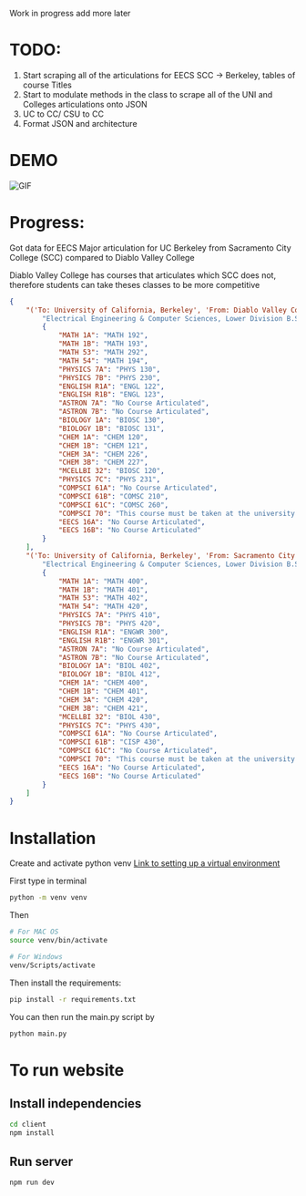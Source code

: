 Work in progress add more later

# TODO:
1. Start scraping all of the articulations for EECS SCC -> Berkeley, tables of course Titles
2. Start to modulate methods in the class to scrape all of the UNI and Colleges articulations onto JSON
3. UC to CC/ CSU to CC
4. Format JSON and architecture

# DEMO
![GIF](https://media.giphy.com/media/v1.Y2lkPTc5MGI3NjExcHRpbWw1em00MHh4OGxuYW9heHBkajg4eGxyNjZuZHB2N3Bpa2loNSZlcD12MV9pbnRlcm5hbF9naWZfYnlfaWQmY3Q9Zw/QpDKozmCN3XGi2YHBV/giphy.gif)

# Progress:

Got data for EECS Major articulation for UC Berkeley from Sacramento City College (SCC) compared to Diablo Valley College

Diablo Valley College has courses that articulates which SCC does not, therefore students can take theses classes to be more competitive

```json
{
    "('To: University of California, Berkeley', 'From: Diablo Valley College')": [
        "Electrical Engineering & Computer Sciences, Lower Division B.S.",
        {
            "MATH 1A": "MATH 192",
            "MATH 1B": "MATH 193",
            "MATH 53": "MATH 292",
            "MATH 54": "MATH 194",
            "PHYSICS 7A": "PHYS 130",
            "PHYSICS 7B": "PHYS 230",
            "ENGLISH R1A": "ENGL 122",
            "ENGLISH R1B": "ENGL 123",
            "ASTRON 7A": "No Course Articulated",
            "ASTRON 7B": "No Course Articulated",
            "BIOLOGY 1A": "BIOSC 130",
            "BIOLOGY 1B": "BIOSC 131",
            "CHEM 1A": "CHEM 120",
            "CHEM 1B": "CHEM 121",
            "CHEM 3A": "CHEM 226",
            "CHEM 3B": "CHEM 227",
            "MCELLBI 32": "BIOSC 120",
            "PHYSICS 7C": "PHYS 231",
            "COMPSCI 61A": "No Course Articulated",
            "COMPSCI 61B": "COMSC 210",
            "COMPSCI 61C": "COMSC 260",
            "COMPSCI 70": "This course must be taken at the university after transfer",
            "EECS 16A": "No Course Articulated",
            "EECS 16B": "No Course Articulated"
        }
    ],
    "('To: University of California, Berkeley', 'From: Sacramento City College')": [
        "Electrical Engineering & Computer Sciences, Lower Division B.S.",
        {
            "MATH 1A": "MATH 400",
            "MATH 1B": "MATH 401",
            "MATH 53": "MATH 402",
            "MATH 54": "MATH 420",
            "PHYSICS 7A": "PHYS 410",
            "PHYSICS 7B": "PHYS 420",
            "ENGLISH R1A": "ENGWR 300",
            "ENGLISH R1B": "ENGWR 301",
            "ASTRON 7A": "No Course Articulated",
            "ASTRON 7B": "No Course Articulated",
            "BIOLOGY 1A": "BIOL 402",
            "BIOLOGY 1B": "BIOL 412",
            "CHEM 1A": "CHEM 400",
            "CHEM 1B": "CHEM 401",
            "CHEM 3A": "CHEM 420",
            "CHEM 3B": "CHEM 421",
            "MCELLBI 32": "BIOL 430",
            "PHYSICS 7C": "PHYS 430",
            "COMPSCI 61A": "No Course Articulated",
            "COMPSCI 61B": "CISP 430",
            "COMPSCI 61C": "No Course Articulated",
            "COMPSCI 70": "This course must be taken at the university after transfer",
            "EECS 16A": "No Course Articulated",
            "EECS 16B": "No Course Articulated"
        }
    ]
}
```

# Installation

Create and activate python venv [Link to setting up a virtual environment](https://python.land/virtual-environments/virtualenv)


First type in terminal

```bash
python -m venv venv
```

Then
```bash
# For MAC OS
source venv/bin/activate

# For Windows
venv/Scripts/activate
```

Then install the requirements:
```bash
pip install -r requirements.txt
```

You can then run the main.py script by 
```bash
python main.py
```

# To run website

## Install independencies

```bash
cd client
npm install
```

## Run server

```bash
npm run dev
```

